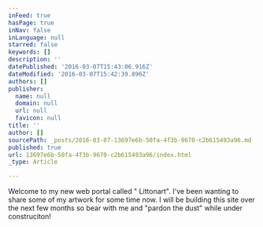 ```yaml
---
inFeed: true
hasPage: true
inNav: false
inLanguage: null
starred: false
keywords: []
description: ''
datePublished: '2016-03-07T15:43:06.916Z'
dateModified: '2016-03-07T15:42:39.896Z'
authors: []
publisher:
  name: null
  domain: null
  url: null
  favicon: null
title: ''
author: []
sourcePath: _posts/2016-03-07-13697e6b-50fa-4f3b-9670-c2b615493a96.md
published: true
url: 13697e6b-50fa-4f3b-9670-c2b615493a96/index.html
_type: Article

---
```

Welcome to my new web portal called " Littonart". I've been wanting to share some of my artwork for some time now. I will be building this site over the next few months so bear with me and "pardon the dust" while under construciton!